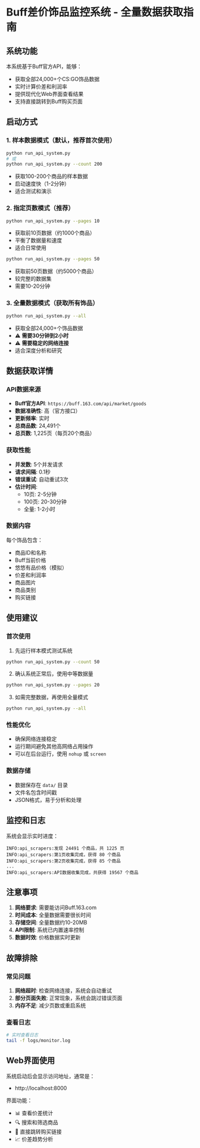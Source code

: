 # Buff差价饰品监控系统 - 全量数据获取指南

## 系统功能

本系统基于Buff官方API，能够：
- 获取全部24,000+个CS:GO饰品数据
- 实时计算价差和利润率
- 提供现代化Web界面查看结果
- 支持直接跳转到Buff购买页面

## 启动方式

### 1. 样本数据模式（默认，推荐首次使用）
```bash
python run_api_system.py
# 或
python run_api_system.py --count 200
```
- 获取100-200个商品的样本数据
- 启动速度快（1-2分钟）
- 适合测试和演示

### 2. 指定页数模式（推荐）
```bash
python run_api_system.py --pages 10
```
- 获取前10页数据（约1000个商品）
- 平衡了数据量和速度
- 适合日常使用

```bash
python run_api_system.py --pages 50
```
- 获取前50页数据（约5000个商品）
- 较完整的数据集
- 需要10-20分钟

### 3. 全量数据模式（获取所有饰品）
```bash
python run_api_system.py --all
```
- 获取全部24,000+个饰品数据
- ⚠️ **需要30分钟到2小时**
- ⚠️ **需要稳定的网络连接**
- 适合深度分析和研究

## 数据获取详情

### API数据来源
- **Buff官方API**: `https://buff.163.com/api/market/goods`
- **数据准确性**: 高（官方接口）
- **更新频率**: 实时
- **总商品数**: 24,491个
- **总页数**: 1,225页（每页20个商品）

### 获取性能
- **并发数**: 5个并发请求
- **请求间隔**: 0.1秒
- **错误重试**: 自动重试3次
- **估计时间**: 
  - 10页: 2-5分钟
  - 100页: 20-30分钟
  - 全量: 1-2小时

### 数据内容
每个饰品包含：
- 商品ID和名称
- Buff当前价格
- 悠悠有品价格（模拟）
- 价差和利润率
- 商品图片
- 商品类别
- 购买链接

## 使用建议

### 首次使用
1. 先运行样本模式测试系统
```bash
python run_api_system.py --count 50
```

2. 确认系统正常后，使用中等数据量
```bash
python run_api_system.py --pages 20
```

3. 如需完整数据，再使用全量模式
```bash
python run_api_system.py --all
```

### 性能优化
- 确保网络连接稳定
- 运行期间避免其他高网络占用操作
- 可以在后台运行，使用 `nohup` 或 `screen`

### 数据存储
- 数据保存在 `data/` 目录
- 文件名包含时间戳
- JSON格式，易于分析和处理

## 监控和日志

系统会显示实时进度：
```
INFO:api_scrapers:发现 24491 个商品，共 1225 页
INFO:api_scrapers:第1页收集完成，获得 80 个商品
INFO:api_scrapers:第2页收集完成，获得 85 个商品
...
INFO:api_scrapers:API数据收集完成，共获得 19567 个商品
```

## 注意事项

1. **网络要求**: 需要能访问Buff.163.com
2. **时间成本**: 全量数据需要很长时间
3. **存储空间**: 全量数据约10-20MB
4. **API限制**: 系统已内置速率控制
5. **数据时效**: 价格数据实时更新

## 故障排除

### 常见问题
1. **网络超时**: 检查网络连接，系统会自动重试
2. **部分页面失败**: 正常现象，系统会跳过错误页面
3. **内存不足**: 减少页数或重启系统

### 查看日志
```bash
# 实时查看日志
tail -f logs/monitor.log
```

## Web界面使用

系统启动后会显示访问地址，通常是：
- http://localhost:8000

界面功能：
- 📊 查看价差统计
- 🔍 搜索和筛选商品
- 🔗 直接跳转购买链接
- 📈 价差趋势分析 
